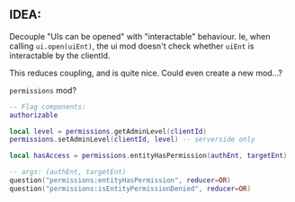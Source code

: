 

## IDEA:
Decouple "UIs can be opened" with "interactable" behaviour.
Ie, when calling `ui.open(uiEnt)`, the ui mod doesn't check whether `uiEnt`
is interactable by the clientId.

This reduces coupling, and is quite nice.
Could even create a new mod...?

`permissions` mod?
```lua
-- Flag components:
authorizable

local level = permissions.getAdminLevel(clientId)
permissions.setAdminLevel(clientId, level) -- serverside only

local hasAccess = permissions.entityHasPermission(authEnt, targetEnt)

-- args: (authEnt, targetEnt)
question("permissions:entityHasPermission", reducer=OR)
question("permissions:isEntityPermissionDenied", reducer=OR)

```

